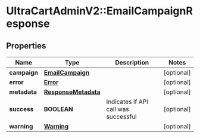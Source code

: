 # UltraCartAdminV2::EmailCampaignResponse

## Properties
Name | Type | Description | Notes
------------ | ------------- | ------------- | -------------
**campaign** | [**EmailCampaign**](EmailCampaign.md) |  | [optional] 
**error** | [**Error**](Error.md) |  | [optional] 
**metadata** | [**ResponseMetadata**](ResponseMetadata.md) |  | [optional] 
**success** | **BOOLEAN** | Indicates if API call was successful | [optional] 
**warning** | [**Warning**](Warning.md) |  | [optional] 


